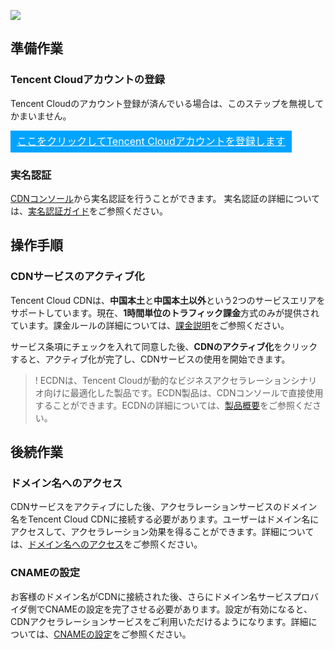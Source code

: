 ![](https://qcloudimg.tencent-cloud.cn/raw/fd9302eb2aee5792f26b5549e60a83c2.png)

## 準備作業

### Tencent Cloudアカウントの登録

Tencent Cloudのアカウント登録が済んでいる場合は、このステップを無視してかまいません。
<div style="background-color:#00A4FF; width: 450px; height: 35px; line-height:35px; text-align:center;"><a href="https://intl.cloud.tencent.com/register?s_url=https%3A%2F%2Fcloud.tencent.com%2F" target="_blank"  style="color: white; font-size:16px;" hotrep="document.guide.3149.btn1">ここをクリックしてTencent Cloudアカウントを登録します</a></div>

### 実名認証

[CDNコンソール](https://console.cloud.tencent.com/cdn)から実名認証を行うことができます。 実名認証の詳細については、[実名認証ガイド](https://intl.cloud.tencent.com/document/product/378/3629)をご参照ください。

## 操作手順

### CDNサービスのアクティブ化

Tencent Cloud CDNは、**中国本土**と**中国本土以外**という2つのサービスエリアをサポートしています。現在、**1時間単位のトラフィック課金**方式のみが提供されています。課金ルールの詳細については、[課金説明](https://intl.cloud.tencent.com/document/product/228/2949)をご参照ください。

サービス条項にチェックを入れて同意した後、**CDNのアクティブ化**をクリックすると、アクティブ化が完了し、CDNサービスの使用を開始できます。


>! ECDNは、Tencent Cloudが動的なビジネスアクセラレーションシナリオ向けに最適化した製品です。ECDN製品は、CDNコンソールで直接使用することができます。ECDNの詳細については、[製品概要](https://intl.cloud.tencent.com/document/product/570)をご参照ください。



## 後続作業

### ドメイン名へのアクセス

CDNサービスをアクティブにした後、アクセラレーションサービスのドメイン名をTencent Cloud CDNに接続する必要があります。ユーザーはドメイン名にアクセスして、アクセラレーション効果を得ることができます。詳細については、[ドメイン名へのアクセス](https://intl.cloud.tencent.com/document/product/228/5734)をご参照ください。

### CNAMEの設定
お客様のドメイン名がCDNに接続された後、さらにドメイン名サービスプロバイダ側でCNAMEの設定を完了させる必要があります。設定が有効になると、CDNアクセラレーションサービスをご利用いただけるようになります。詳細については、[CNAMEの設定](https://intl.cloud.tencent.com/document/product/228/3121)をご参照ください。
